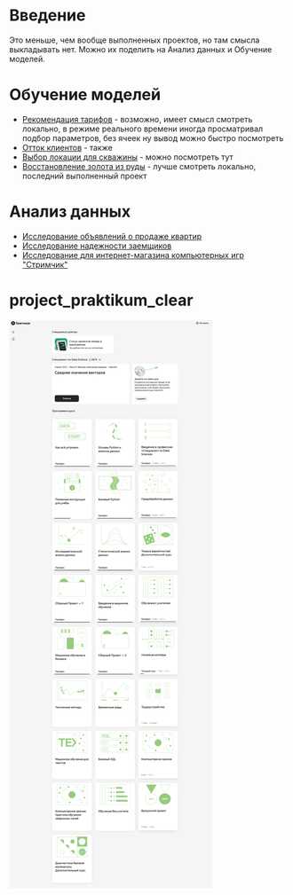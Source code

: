 # Введение

Это меньше, чем вообще выполненных проектов, но там смысла выкладывать нет.
Можно их поделить на Анализ данных и Обучение моделей.

# Обучение моделей

* [Рекомендация тарифов](https://github.com/KsandrVenom/project_praktikum_clear/blob/main/%D0%A0%D0%B5%D0%BA%D0%BE%D0%BC%D0%B5%D0%BD%D0%B4%D0%B0%D1%86%D0%B8%D1%8F%20%D1%82%D0%B0%D1%80%D0%B8%D1%84%D0%BE%D0%B2.ipynb) - возможно, имеет смысл смотреть локально, в режиме реального времени иногда просматривал подбор параметров, без ячеек ну вывод можно быстро посмотреть
* [Отток клиентов](https://github.com/KsandrVenom/project_praktikum_clear/blob/main/%D0%9E%D1%82%D1%82%D0%BE%D0%BA%20%D0%BA%D0%BB%D0%B8%D0%B5%D0%BD%D1%82%D0%BE%D0%B2.ipynb) - также
* [Выбор локации для скважины](https://github.com/KsandrVenom/project_praktikum_clear/blob/main/%D0%92%D1%8B%D0%B1%D0%BE%D1%80%20%D0%BB%D0%BE%D0%BA%D0%B0%D1%86%D0%B8%D0%B8%20%D0%B4%D0%BB%D1%8F%20%D1%81%D0%BA%D0%B2%D0%B0%D0%B6%D0%B8%D0%BD%D1%8B.ipynb) - можно посмотреть тут
* [Восстановление золота из руды](https://github.com/KsandrVenom/project_praktikum_clear/blob/main/%D0%92%D0%BE%D1%81%D1%81%D1%82%D0%B0%D0%BD%D0%BE%D0%B2%D0%BB%D0%B5%D0%BD%D0%B8%D0%B5%20%D0%B7%D0%BE%D0%BB%D0%BE%D1%82%D0%B0%20%D0%B8%D0%B7%20%D1%80%D1%83%D0%B4%D1%8B.ipynb) - лучше смотреть локально, последний выполненный проект

# Анализ данных

* [Исследование объявлений о продаже квартир](https://github.com/KsandrVenom/project_praktikum_clear/blob/main/%D0%98%D1%81%D1%81%D0%BB%D0%B5%D0%B4%D0%BE%D0%B2%D0%B0%D0%BD%D0%B8%D0%B5%20%D0%BE%D0%B1%D1%8A%D1%8F%D0%B2%D0%BB%D0%B5%D0%BD%D0%B8%D0%B9%20%D0%BE%20%D0%BF%D1%80%D0%BE%D0%B4%D0%B0%D0%B6%D0%B5%20%D0%BA%D0%B2%D0%B0%D1%80%D1%82%D0%B8%D1%80.ipynb)
* [Исследование надежности заемщиков](https://github.com/KsandrVenom/project_praktikum_clear/blob/main/%D0%98%D1%81%D1%81%D0%BB%D0%B5%D0%B4%D0%BE%D0%B2%D0%B0%D0%BD%D0%B8%D0%B5%20%D0%BD%D0%B0%D0%B4%D0%B5%D0%B6%D0%BD%D0%BE%D1%81%D1%82%D0%B8%20%D0%B7%D0%B0%D1%91%D0%BC%D1%89%D0%B8%D0%BA%D0%BE%D0%B2%20%D0%AF.%D0%9F.ipynb)
* [Исследование для интернет-магазина компьютерных игр "Стримчик"](https://github.com/KsandrVenom/project_praktikum_clear/blob/main/%D0%98%D1%81%D1%81%D0%BB%D0%B5%D0%B4%D0%BE%D0%B2%D0%B0%D0%BD%D0%B8%D0%B5%20%D0%B4%D0%BB%D1%8F%20%D0%B8%D0%BD%D1%82%D0%B5%D1%80%D0%BD%D0%B5%D1%82-%D0%BC%D0%B0%D0%B3%D0%B0%D0%B7%D0%B8%D0%BD%D0%B0%20%D0%BA%D0%BE%D0%BC%D0%BF%D1%8C%D1%8E%D1%82%D0%B5%D1%80%D0%BD%D1%8B%D1%85%20%D0%B8%D0%B3%D1%80%20%D0%A1%D1%82%D1%80%D0%B8%D0%BC%D1%87%D0%B8%D0%BA.ipynb)

# project_praktikum_clear
![Программа и прогресс](https://github.com/KsandrVenom/project_praktikum_clear/blob/main/2023-06-06_170142.png)

